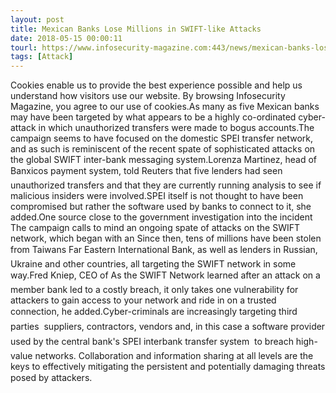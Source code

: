 ```yaml
---
layout: post
title: Mexican Banks Lose Millions in SWIFT-like Attacks
date: 2018-05-15 00:00:11
tourl: https://www.infosecurity-magazine.com:443/news/mexican-banks-lose-millions-in/
tags: [Attack]
---
```

Cookies enable us to provide the best experience possible and help us understand how visitors use our website. By browsing Infosecurity Magazine, you agree to our use of cookies.As many as five Mexican banks may have been targeted by what appears to be a highly co-ordinated cyber-attack in which unauthorized transfers were made to bogus accounts.The campaign seems to have focused on the domestic SPEI transfer network, and as such is reminiscent of the recent spate of sophisticated attacks on the global SWIFT inter-bank messaging system.Lorenza Martinez, head of Banxicos payment system, told Reuters that five lenders had seen unauthorized transfers and that they are currently running analysis to see if malicious insiders were involved.SPEI itself is not thought to have been compromised but rather the software used by banks to connect to it, she added.One source close to the government investigation into the incident The campaign calls to mind an ongoing spate of attacks on the SWIFT network, which began with an Since then, tens of millions have been stolen from Taiwans Far Eastern International Bank, as well as lenders in Russian, Ukraine and other countries, all targeting the SWIFT network in some way.Fred Kniep, CEO of As the SWIFT Network learned after an attack on a member bank led to a costly breach, it only takes one vulnerability for attackers to gain access to your network and ride in on a trusted connection, he added.Cyber-criminals are increasingly targeting third parties  suppliers, contractors, vendors and, in this case a software provider used by the central bank's SPEI interbank transfer system  to breach high-value networks. Collaboration and information sharing at all levels are the keys to effectively mitigating the persistent and potentially damaging threats posed by attackers.